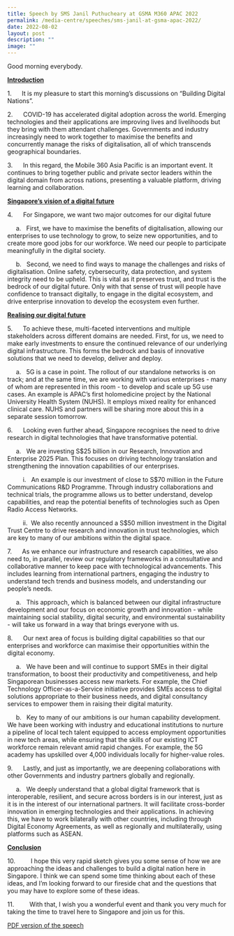 ```yaml
---
title: Speech by SMS Janil Puthucheary at GSMA M360 APAC 2022
permalink: /media-centre/speeches/sms-janil-at-gsma-apac-2022/
date: 2022-08-02
layout: post
description: ""
image: ""
---
```

<p>Good morning everybody.</p>
<p>
<strong><span style="text-decoration: underline;">Introduction</span></strong></p>
<p>
1. <span style="white-space: pre;">		</span>It is my pleasure to start this morning’s discussions on “Building Digital Nations”.</p>
<p>
2. <span style="white-space: pre;">		</span>COVID-19 has accelerated digital adoption across the world. Emerging technologies and their applications are improving lives and livelihoods but they bring with them attendant challenges. Governments and industry increasingly need to work together to maximise the benefits and concurrently manage the risks of digitalisation, all of which transcends geographical boundaries.</p>
<p>
3. <span style="white-space: pre;">		</span>In this regard, the Mobile 360 Asia Pacific is an important event. It continues to bring together public and private sector leaders within the digital domain from across nations, presenting a valuable platform, driving learning and collaboration.</p>
<p>
<strong><span style="text-decoration: underline;">Singapore’s vision of a digital future</span></strong></p>
<p>
4. <span style="white-space: pre;">		</span>For Singapore, we want two major outcomes for our digital future</p>
<p><span style="white-space: pre;">		</span>a. <span style="white-space: pre;">	</span>First, we have to maximise the benefits of digitalisation, allowing our enterprises to use technology to grow, to seize new opportunities, and to create more good jobs for our workforce. We need our people to participate meaningfully in the digital society.</p>
<p><span style="white-space: pre;">		</span>b. <span style="white-space: pre;">	</span>Second, we need to find ways to manage the challenges and risks of digitalisation. Online safety, cybersecurity, data protection, and system integrity need to be upheld. This is vital as it preserves trust, and trust is the bedrock of our digital future. Only with that sense of trust will people have confidence to transact digitally, to engage in the digital ecosystem, and drive enterprise innovation to develop the ecosystem even further.</p>
<p>
<span style="text-decoration: underline;"><strong>Realising our digital future</strong></span></p>
<p>
5. <span style="white-space: pre;">		</span>To achieve these, multi-faceted interventions and multiple stakeholders across different domains are needed. First, for us, we need to make early investments to ensure the continued relevance of our underlying digital infrastructure. This forms the bedrock and basis of innovative solutions that we need to develop, deliver and deploy.</p>
<p><span style="white-space: pre;">		</span>a. <span style="white-space: pre;">	</span>5G is a case in point. The rollout of our standalone networks is on track; and at the same time, we are working with various enterprises - many of whom are represented in this room - to develop and scale up 5G use cases. An example is APAC’s first holomedicine project by the National University Health System (NUHS). It employs mixed reality for enhanced clinical care. NUHS and partners will be sharing more about this in a separate session tomorrow.</p>
<p>
6.<span style="white-space: pre;">		</span>Looking even further ahead, Singapore recognises the need to drive research in digital technologies that have transformative potential.</p>
<p><span style="white-space: pre;">		</span>a. <span style="white-space: pre;">	</span>We are investing S$25 billion in our Research, Innovation and Enterprise 2025 Plan. This focuses on driving technology translation and strengthening the innovation capabilities of our enterprises.</p>
<p><span style="white-space: pre;">			</span>i. <span style="white-space: pre;">	</span>An example is our investment of close to S$70 million in the Future Communications R&amp;D Programme. Through industry collaborations and technical trials, the programme allows us to better understand, develop capabilities, and reap the potential benefits of technologies such as Open Radio Access Networks.</p>
<p><span style="white-space: pre;">			</span>ii. <span style="white-space: pre;">	</span>We also recently announced a S$50 million investment in the Digital Trust Centre to drive research and innovation in trust technologies, which are key to many of our ambitions within the digital space.</p>
<p>
7. <span style="white-space: pre;">		</span>As we enhance our infrastructure and research capabilities, we also need to, in parallel, review our regulatory frameworks in a consultative and collaborative manner to keep pace with technological advancements. This includes learning from international partners, engaging the industry to understand tech trends and business models, and understanding our people’s needs.</p>
<p><span style="white-space: pre;">		</span>a. <span style="white-space: pre;">	</span>This approach, which is balanced between our digital infrastructure development and our focus on economic growth and innovation - while maintaining social stability, digital security, and environmental sustainability - will take us forward in a way that brings everyone with us.</p>
<p>
8. <span style="white-space: pre;">		</span>Our next area of focus is building digital capabilities so that our enterprises and workforce can maximise their opportunities within the digital economy.</p>
<p><span style="white-space: pre;">		</span>a. <span style="white-space: pre;">	</span>We have been and will continue to support SMEs in their digital transformation, to boost their productivity and competitiveness, and help Singaporean businesses access new markets. For example, the Chief Technology Officer-as-a-Service initiative provides SMEs access to digital solutions appropriate to their business needs, and digital consultancy services to empower them in raising their digital maturity.</p>
<p><span style="white-space: pre;">		</span>b. <span style="white-space: pre;">	</span>Key to many of our ambitions is our human capability development. We have been working with industry and educational institutions to nurture a pipeline of local tech talent equipped to access employment opportunities in new tech areas, while ensuring that the skills of our existing ICT workforce remain relevant amid rapid changes. For example, the 5G academy has upskilled over 4,000 individuals locally for higher-value roles.</p>
<p>
9. <span style="white-space: pre;">		</span>Lastly, and just as importantly, we are deepening collaborations with other Governments and industry partners globally and regionally.</p>
<p><span style="white-space: pre;">		</span>a. <span style="white-space: pre;">	</span>We deeply understand that a global digital framework that is interoperable, resilient, and secure across borders is in our interest, just as it is in the interest of our international partners. It will facilitate cross-border innovation in emerging technologies and their applications. In achieving this, we have to work bilaterally with other countries, including through Digital Economy Agreements, as well as regionally and multilaterally, using platforms such as ASEAN.</p>
<p>
<span style="text-decoration: underline;"><strong>Conclusion</strong></span></p>
<p>
10. <span style="white-space: pre;">		</span>I hope this very rapid sketch gives you some sense of how we are approaching the ideas and challenges to build a digital nation here in Singapore. I think we can spend some time thinking about each of these ideas, and I’m looking forward to our fireside chat and the questions that you may have to explore some of these ideas.</p>
<p>
11. <span style="white-space: pre;">		</span>With that, I wish you a wonderful event and thank you very much for taking the time to travel here to Singapore and join us for this.</p>

[PDF version of the speech](/files/Speeches%202022/transcript%20of%20speech%20by%20sms%20janil%20at%20gsma%20m360%20event%20on%202%20aug.pdf)

